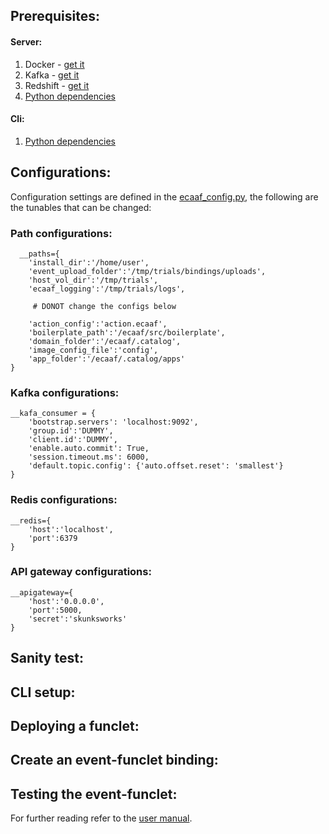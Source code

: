 ## Prerequisites:

#### Server:
  1. Docker - [get it](https://docs.docker.com/install/)
  2. Kafka - [get it](https://kafka.apache.org/quickstart)
  3. Redshift - [get it](https://redis.io/topics/quickstart)
  4. [Python dependencies](/install/server/requirements.txt)

#### Cli:
  1. [Python dependencies](/install/cli/requirements.txt)

## Configurations:

Configuration settings are defined in the [ecaaf_config.py](/src/core/dmisc/ecaaf_config.py), the following are the tunables that can be changed:

### Path configurations:
```
  __paths={
    'install_dir':'/home/user',
    'event_upload_folder':'/tmp/trials/bindings/uploads',
    'host_vol_dir':'/tmp/trials',
    'ecaaf_logging':'/tmp/trials/logs',
    
     # DONOT change the configs below
     
    'action_config':'action.ecaaf',
    'boilerplate_path':'/ecaaf/src/boilerplate',
    'domain_folder':'/ecaaf/.catalog',
    'image_config_file':'config',
    'app_folder':'/ecaaf/.catalog/apps'
}
```
### Kafka configurations:
```
__kafa_consumer = {
    'bootstrap.servers': 'localhost:9092',
    'group.id':'DUMMY',
    'client.id':'DUMMY',
    'enable.auto.commit': True,
    'session.timeout.ms': 6000,
    'default.topic.config': {'auto.offset.reset': 'smallest'}
}
```
### Redis configurations:
```
__redis={
    'host':'localhost',
    'port':6379
}
```
### API gateway configurations:
```
__apigateway={
    'host':'0.0.0.0',
    'port':5000,
    'secret':'skunksworks'
}
```
## Sanity test:

## CLI setup:

## Deploying a funclet:

## Create an event-funclet binding:

## Testing the event-funclet:

For further reading refer to the [user manual](/docs/manual/USERGUIDE.md).
